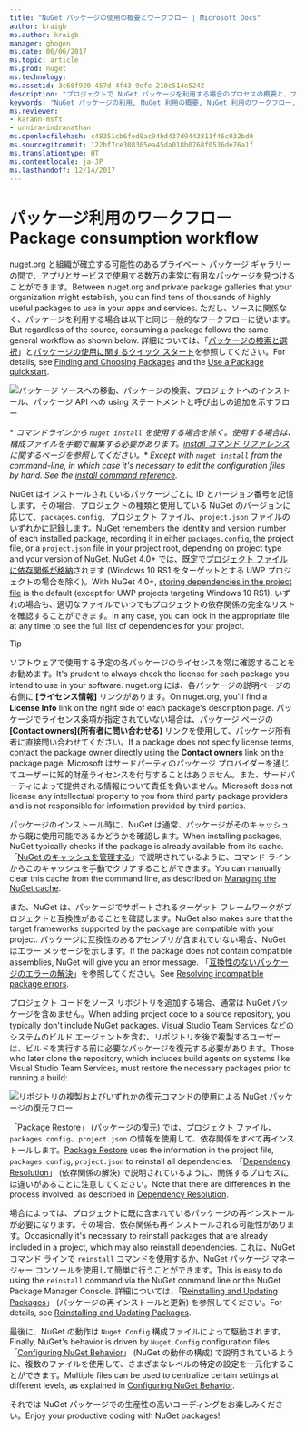 ```yaml
---
title: "NuGet パッケージの使用の概要とワークフロー | Microsoft Docs"
author: kraigb
ms.author: kraigb
manager: ghogen
ms.date: 06/06/2017
ms.topic: article
ms.prod: nuget
ms.technology: 
ms.assetid: 3c60f920-457d-4f43-9efe-210c514e5242
description: "プロジェクトで NuGet パッケージを利用する場合のプロセスの概要と、プロセスの他の特定の部分へのリンク。"
keywords: "NuGet パッケージの利用, NuGet 利用の概要, NuGet 利用のワークフロー, パッケージ利用のワークフロー, パッケージ利用の概要"
ms.reviewer:
- karann-msft
- unniravindranathan
ms.openlocfilehash: c48351cb6fed0ac94bd437d9443811f46c032bd0
ms.sourcegitcommit: 122bf7ce308365ea45da018b0768f0536de76a1f
ms.translationtype: HT
ms.contentlocale: ja-JP
ms.lasthandoff: 12/14/2017
---
```

# <a name="package-consumption-workflow"></a><span data-ttu-id="efc30-104">パッケージ利用のワークフロー</span><span class="sxs-lookup"><span data-stu-id="efc30-104">Package consumption workflow</span></span>

<span data-ttu-id="efc30-105">nuget.org と組織が確立する可能性のあるプライベート パッケージ ギャラリーの間で、アプリとサービスで使用する数万の非常に有用なパッケージを見つけることができます。</span><span class="sxs-lookup"><span data-stu-id="efc30-105">Between nuget.org and private package galleries that your organization might establish, you can find tens of thousands of highly useful packages to use in your apps and services.</span></span> <span data-ttu-id="efc30-106">ただし、ソースに関係なく、パッケージを利用する場合は以下と同じ一般的なワークフローに従います。</span><span class="sxs-lookup"><span data-stu-id="efc30-106">But regardless of the source, consuming a package follows the same general workflow as shown below.</span></span> <span data-ttu-id="efc30-107">詳細については、「[パッケージの検索と選択](../consume-packages/finding-and-choosing-packages.md)」と[パッケージの使用に関するクイック スタート](../quickstart/use-a-package.md)を参照してください。</span><span class="sxs-lookup"><span data-stu-id="efc30-107">For details, see [Finding and Choosing Packages](../consume-packages/finding-and-choosing-packages.md) and the [Use a Package quickstart](../quickstart/use-a-package.md).</span></span>

![パッケージ ソースへの移動、パッケージの検索、プロジェクトへのインストール、パッケージ API への using ステートメントと呼び出しの追加を示すフロー](media/Overview-01-GeneralFlow.png)

<span data-ttu-id="efc30-109">\* _コマンドラインから `nuget install` を使用する場合を除く。使用する場合は、構成ファイルを手動で編集する必要があります。[install コマンド リファレンス](../tools/cli-ref-install.md)に関するページを参照してください。_</span><span class="sxs-lookup"><span data-stu-id="efc30-109">\* _Except with `nuget install` from the command-line, in which case it's necessary to edit the configuration files by hand. See the [install command reference](../tools/cli-ref-install.md)._</span></span>

<span data-ttu-id="efc30-110">NuGet はインストールされているパッケージごとに ID とバージョン番号を記憶します。その場合、プロジェクトの種類と使用している NuGet のバージョンに応じて、`packages.config`、プロジェクト ファイル、`project.json` ファイルのいずれかに記録します。</span><span class="sxs-lookup"><span data-stu-id="efc30-110">NuGet remembers the identity and version number of each installed package, recording it in either `packages.config`, the project file, or a `project.json` file in your project root, depending on project type and your version of NuGet.</span></span> <span data-ttu-id="efc30-111">NuGet 4.0+ では、既定で[プロジェクト ファイルに依存関係が格納](../consume-packages/package-references-in-project-files.md)されます (Windows 10 RS1 をターゲットとする UWP プロジェクトの場合を除く)。</span><span class="sxs-lookup"><span data-stu-id="efc30-111">With NuGet 4.0+, [storing dependencies in the project file](../consume-packages/package-references-in-project-files.md) is the default (except for UWP projects targeting Windows 10 RS1).</span></span> <span data-ttu-id="efc30-112">いずれの場合も、適切なファイルでいつでもプロジェクトの依存関係の完全なリストを確認することができます。</span><span class="sxs-lookup"><span data-stu-id="efc30-112">In any case, you can look in the appropriate file at any time to see the full list of dependencies for your project.</span></span>

> [!Tip]
> <span data-ttu-id="efc30-113">ソフトウェアで使用する予定の各パッケージのライセンスを常に確認することをお勧めます。</span><span class="sxs-lookup"><span data-stu-id="efc30-113">It's prudent to always check the license for each package you intend to use in your software.</span></span> <span data-ttu-id="efc30-114">nuget.org には、各パッケージの説明ページの右側に **[ライセンス情報]** リンクがあります。</span><span class="sxs-lookup"><span data-stu-id="efc30-114">On nuget.org, you'll find a **License Info** link on the right side of each package's description page.</span></span> <span data-ttu-id="efc30-115">パッケージでライセンス条項が指定されていない場合は、パッケージ ページの **[Contact owners]\(所有者に問い合わせる\)** リンクを使用して、パッケージ所有者に直接問い合わせてください。</span><span class="sxs-lookup"><span data-stu-id="efc30-115">If a package does not specify license terms, contact the package owner directly using the **Contact owners** link on the package page.</span></span> <span data-ttu-id="efc30-116">Microsoft はサードパーティのパッケージ プロバイダーを通じてユーザーに知的財産ライセンスを付与することはありません。また、サードパーティによって提供される情報について責任を負いません。</span><span class="sxs-lookup"><span data-stu-id="efc30-116">Microsoft does not license any intellectual property to you from third party package providers and is not responsible for information provided by third parties.</span></span>

<span data-ttu-id="efc30-117">パッケージのインストール時に、NuGet は通常、パッケージがそのキャッシュから既に使用可能であるかどうかを確認します。</span><span class="sxs-lookup"><span data-stu-id="efc30-117">When installing packages, NuGet typically checks if the package is already available from its cache.</span></span> <span data-ttu-id="efc30-118">「[NuGet のキャッシュを管理する](../consume-packages/managing-the-nuget-cache.md)」で説明されているように、コマンド ラインからこのキャッシュを手動でクリアすることができます。</span><span class="sxs-lookup"><span data-stu-id="efc30-118">You can manually clear this cache from the command line, as described on [Managing the NuGet cache](../consume-packages/managing-the-nuget-cache.md).</span></span>

<span data-ttu-id="efc30-119">また、NuGet は、パッケージでサポートされるターゲット フレームワークがプロジェクトと互換性があることを確認します。</span><span class="sxs-lookup"><span data-stu-id="efc30-119">NuGet also makes sure that the target frameworks supported by the package are compatible with your project.</span></span> <span data-ttu-id="efc30-120">パッケージに互換性のあるアセンブリが含まれていない場合、NuGet はエラー メッセージを示します。</span><span class="sxs-lookup"><span data-stu-id="efc30-120">If the package does not contain compatible assemblies, NuGet will give you an error message.</span></span> <span data-ttu-id="efc30-121">「[互換性のないパッケージのエラーの解決](dependency-resolution.md#resolving-incompatible-package-errors)」を参照してください。</span><span class="sxs-lookup"><span data-stu-id="efc30-121">See [Resolving incompatible package errors](dependency-resolution.md#resolving-incompatible-package-errors).</span></span>

<span data-ttu-id="efc30-122">プロジェクト コードをソース リポジトリを追加する場合、通常は NuGet パッケージを含めません。</span><span class="sxs-lookup"><span data-stu-id="efc30-122">When adding project code to a source repository, you typically don't include NuGet packages.</span></span> <span data-ttu-id="efc30-123">Visual Studio Team Services などのシステムのビルド エージェントを含む、リポジトリを後で複製するユーザーは、ビルドを実行する前に必要なパッケージを復元する必要があります。</span><span class="sxs-lookup"><span data-stu-id="efc30-123">Those who later clone the repository, which includes build agents on systems like Visual Studio Team Services, must restore the necessary packages prior to running a build:</span></span>

![リポジトリの複製およびいずれかの復元コマンドの使用による NuGet パッケージの復元フロー](media/Overview-02-RestoreFlow.png)

<span data-ttu-id="efc30-125">「[Package Restore](../consume-packages/package-restore.md)」 (パッケージの復元) では、プロジェクト ファイル、`packages.config`、`project.json` の情報を使用して、依存関係をすべて再インストールします。</span><span class="sxs-lookup"><span data-stu-id="efc30-125">[Package Restore](../consume-packages/package-restore.md) uses the information in the project file, `packages.config`, `project.json` to reinstall all dependencies.</span></span> <span data-ttu-id="efc30-126">「[Dependency Resolution](../consume-packages/dependency-resolution.md)」 (依存関係の解決) で説明されているように、関係するプロセスには違いがあることに注意してください。</span><span class="sxs-lookup"><span data-stu-id="efc30-126">Note that there are differences in the process involved, as described in [Dependency Resolution](../consume-packages/dependency-resolution.md).</span></span>

<span data-ttu-id="efc30-127">場合によっては、プロジェクトに既に含まれているパッケージの再インストールが必要になります。その場合、依存関係も再インストールされる可能性があります。</span><span class="sxs-lookup"><span data-stu-id="efc30-127">Occasionally it's necessary to reinstall packages that are already included in a project, which may also reinstall dependencies.</span></span> <span data-ttu-id="efc30-128">これは、NuGet コマンド ラインで `reinstall` コマンドを使用するか、NuGet パッケージ マネージャー コンソールを使用して簡単に行うことができます。</span><span class="sxs-lookup"><span data-stu-id="efc30-128">This is easy to do using the `reinstall` command via the NuGet command line or the NuGet Package Manager Console.</span></span> <span data-ttu-id="efc30-129">詳細については、「[Reinstalling and Updating Packages](../consume-packages/reinstalling-and-updating-packages.md)」 (パッケージの再インストールと更新) を参照してください。</span><span class="sxs-lookup"><span data-stu-id="efc30-129">For details, see [Reinstalling and Updating Packages](../consume-packages/reinstalling-and-updating-packages.md).</span></span>

<span data-ttu-id="efc30-130">最後に、NuGet の動作は `Nuget.Config` 構成ファイルによって駆動されます。</span><span class="sxs-lookup"><span data-stu-id="efc30-130">Finally, NuGet's behavior is driven by `Nuget.Config` configuration files.</span></span> <span data-ttu-id="efc30-131">「[Configuring NuGet Behavior](../consume-packages/configuring-nuget-behavior.md)」 (NuGet の動作の構成) で説明されているように、複数のファイルを使用して、さまざまなレベルの特定の設定を一元化することができます。</span><span class="sxs-lookup"><span data-stu-id="efc30-131">Multiple files can be used to centralize certain settings at different levels, as explained in [Configuring NuGet Behavior](../consume-packages/configuring-nuget-behavior.md).</span></span>

<span data-ttu-id="efc30-132">それでは NuGet パッケージでの生産性の高いコーディングをお楽しみください。</span><span class="sxs-lookup"><span data-stu-id="efc30-132">Enjoy your productive coding with NuGet packages!</span></span>
